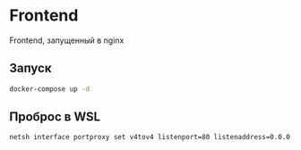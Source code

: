 # Frontend

Frontend, запущенный в nginx

## Запуск

```bash
docker-compose up -d
```

## Проброс в WSL
```bash
netsh interface portproxy set v4tov4 listenport=80 listenaddress=0.0.0.0 connectport=80 connectaddress=172.24.89.80
```